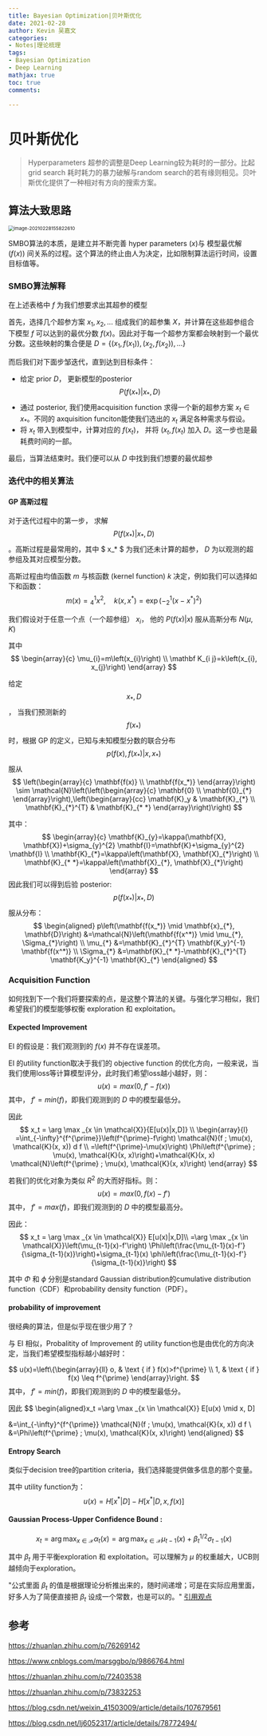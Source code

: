 ```yaml
---
title: Bayesian Optimization|贝叶斯优化
date: 2021-02-28
author: Kevin 吴嘉文
categories:
- Notes|理论梳理
tags:
- Bayesian Optimization
- Deep Learning
mathjax: true
toc: true
comments: 

---
```


# 贝叶斯优化

> Hyperparameters 超参的调整是Deep Learning较为耗时的一部分。比起grid search 耗时耗力的暴力破解与random search的若有缘则相见。贝叶斯优化提供了一种相对有方向的搜索方案。

## 算法大致思路

<img src="/img/BO/image-20210228155822610.png" alt="image-20210228155822610" style="zoom: 67%;" />

<!--more-->

SMBO算法的本质，是建立并不断完善 hyper parameters ($x$)与 模型最优解 ($f(x)$) 间关系的过程。这个算法的终止由人为决定，比如限制算法运行时间，设置目标值等。

### SMBO算法解释

在上述表格中 $f$ 为我们想要求出其超参的模型

首先，选择几个超参方案 $x_1, x_2 ,...$ 组成我们的超参集 $X$，并计算在这些超参组合下模型 $f$ 可以达到的最优分数 $f(x)$。因此对于每一个超参方案都会映射到一个最优分数。这些映射的集合便是 $D = \{(x_1,f(x_1)),(x_2,f(x_2)),...\}$

而后我们对下面步邹迭代，直到达到目标条件：

+ 给定 prior $D$， 更新模型的posterior $$ P(f(x_*) | x_*,D) $$ 
+ 通过 posterior, 我们使用acquisition function 求得一个新的超参方案 $x_t \in x_*$。不同的 axquisition funciton能使我们选出的 $x_t$ 满足各种需求与假设。
+ 将 $x_t$ 带入到模型中，计算对应的 $f(x_t)$， 并将 $(x_t,f(x_t)$ 加入 $D$。这一步也是最耗费时间的一部。

最后，当算法结束时。我们便可以从 $D$ 中找到我们想要的最优超参



### 迭代中的相关算法

#### GP 高斯过程

对于迭代过程中的第一步， 求解 $$ P(f(x_*)|x_*,D) $$  。高斯过程是最常用的，其中 $ x_* $ 为我们还未计算的超参， $D$ 为以观测的超参组及其对应模型分数。



高斯过程由均值函数 $m$ 与核函数 (kernel function) $k$ 决定，例如我们可以选择如下和函数：
$$
m(x)={ }_{4}^{1} x^{2}, \quad k\left(x, x^{*}\right)=\exp \left(-{ }_{2}^{1}\left(x-x^{*}\right)^{2}\right)
$$


我们假设对于任意一个点（一个超参组） $x_i$， 他的 $P(f(x)|x)$ 服从高斯分布 $N(\mu,K)$ 

其中
$$
\begin{array}{c}
\mu_{i}=m\left(x_{i}\right) \\
\mathbf K_{i j}=k\left(x_{i}, x_{j}\right)
\end{array}
$$


给定 $$ x_*,D $$， 当我们预测新的 $$f(x_*)$$ 时，根据 GP 的定义，已知与未知模型分数的联合分布 $$ p(f(x),f(x_*)|x,x_*) $$ 服从
$$
\left(\begin{array}{c}
\mathbf{f(x)} \\
\mathbf{f(x_*)}
\end{array}\right) \sim \mathcal{N}\left(\left(\begin{array}{c}
\mathbf{0} \\
\mathbf{0}_{*}
\end{array}\right),\left(\begin{array}{cc}
\mathbf{K}_y & \mathbf{K}_{*} \\
\mathbf{K}_{*}^{T} & \mathbf{K}_{* *}
\end{array}\right)\right)
$$


其中：
$$
\begin{array}{c}
\mathbf{K}_{y}=\kappa(\mathbf{X}, \mathbf{X})+\sigma_{y}^{2} \mathbf{I}=\mathbf{K}+\sigma_{y}^{2} \mathbf{I} \\
\mathbf{K}_{*}=\kappa\left(\mathbf{X}, \mathbf{X}_{*}\right) \\
\mathbf{K}_{* *}=\kappa\left(\mathbf{X}_{*}, \mathbf{X}_{*}\right)
\end{array}
$$
因此我们可以得到后验 posterior:  $$p(f(x_*)|x_*,D) $$ 服从分布：
$$
\begin{aligned}
p\left(\mathbf{f(x_*)} \mid \mathbf{x}_{*}, \mathbf{D}\right) &=\mathcal{N}\left(\mathbf{f(x^*)} \mid \mu_{*}, \Sigma_{*}\right) \\
\mu_{*} &=\mathbf{K}_{*}^{T} \mathbf{K_y}^{-1} \mathbf{f(x^*)} \\
\Sigma_{*} &=\mathbf{K}_{* *}-\mathbf{K}_{*}^{T} \mathbf{K_y}^{-1} \mathbf{K}_{*}
\end{aligned}
$$


### Acquisition Function

如何找到下一个我们将要探索的点，是这整个算法的关键。与强化学习相似，我们希望我们的模型能够权衡 exploration 和 exploitation。



#### Expected Improvement

EI 的假设是：我们观测到的 $f(x)$ 并不存在误差项。

EI 的utility function取决于我们的 objective function 的优化方向，一般来说，当我们使用loss等计算模型评分，此时我们希望loss越小越好，则：
$$
u(x) = max(0, f' - f(x))
$$
其中， $f' = min(f)$，即我们观测到的 $D$ 中的模型最低分。

因此 
$$
x_t = \arg \max _{x \in \mathcal{X}}{E[u(x)|x,D]} \\
 \begin{array}{l}
=\int_{-\infty}^{f^{\prime}}\left(f^{\prime}-f\right) \mathcal{N}(f ; \mu(x), \mathcal{K}(x, x)) d f \\
=\left(f^{\prime}-\mu(x)\right) \Phi\left(f^{\prime} ; \mu(x), \mathcal{K}(x, x)\right)+\mathcal{K}(x, x) \mathcal{N}\left(f^{\prime} ; \mu(x), \mathcal{K}(x, x)\right)
\end{array}
$$


若我们的优化对象为类似 $R^2$ 的大而好指标。则：
$$
u(x) = max(0,f(x) - f')
$$
其中， $f' = max(f)$，即我们观测到的 $D$ 中的模型最高分。

因此：
$$
x_t = \arg \max _{x \in \mathcal{X}} E[u(x)|x,D]\\
=\arg \max _{x \in \mathcal{X}}\left(\mu_{t-1}(x)-f'\right) \Phi\left(\frac{\mu_{t-1}(x)-f'}{\sigma_{t-1}(x)}\right)+\sigma_{t-1}(x) \phi\left(\frac{\mu_{t-1}(x)-f'}{\sigma_{t-1}(x)}\right)
$$


其中 $\Phi$ 和 $\phi$ 分别是standard Gaussian distribution的cumulative distribution function（CDF）和probability density function（PDF）。



#### probability of improvement

很经典的算法，但是似乎现在很少用了？

与 EI 相似，Probalitity of Improvement 的 utility function也是由优化的方向决定，当我们希望模型指标越小越好时：


$$
u(x)=\left\{\begin{array}{ll}
o, & \text { if } f(x)>f^{\prime} \\
1, & \text { if } f(x) \leq f^{\prime}
\end{array}\right.
$$
其中， $f' = min(f)$，即我们观测到的 $D$ 中的模型最低分。

因此
$$
\begin{aligned}x_t =\arg \max _{x \in \mathcal{X}}
E[u(x) \mid x, D] 

 &=\int_{-\infty}^{f^{\prime}} \mathcal{N}(f ; \mu(x), \mathcal{K}(x, x)) d f \\
&=\Phi\left(f^{\prime} ; \mu(x), \mathcal{K}(x, x)\right)
\end{aligned}
$$


#### Entropy Search

类似于decision tree的partition criteria，我们选择能提供做多信息的那个变量。

其中 utility function为：
$$
u(x) = H[ x^* |D] - H[x^* | D, x, f(x)]
$$


#### Gaussian Process-Upper Confidence Bound :

$$
x_{t}=\arg \max _{x \in \mathcal{X}} \alpha_{t}(x)=\arg \max _{x \in \mathcal{X}} \mu_{t-1}(x)+\beta_{t}^{1 / 2} \sigma_{t-1}(x)
$$

其中 $\beta_t$ 用于平衡exploration 和 exploitation。可以理解为 $\mu$ 的权重越大，UCB则越倾向于exploration。

"公式里面 $\beta_t$ 的值是根据理论分析推出来的，随时间递增；可是在实际应用里面，好多人为了简便直接把 $\beta_t$ 设成一个常数，也是可以的。" [引用观点](https://zhuanlan.zhihu.com/p/76269142)

## 参考

https://zhuanlan.zhihu.com/p/76269142

https://www.cnblogs.com/marsggbo/p/9866764.html

https://zhuanlan.zhihu.com/p/72403538

https://zhuanlan.zhihu.com/p/73832253

https://blog.csdn.net/weixin_41503009/article/details/107679561

https://blog.csdn.net/lj6052317/article/details/78772494/